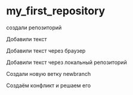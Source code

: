 ﻿# my_first_repository
создали репозиторий

Добавили текст

Добавили текст через браузер

Добавили текст через локальный репозиторий

Создали новую ветку newbranch

Создаём конфликт и решаем его

